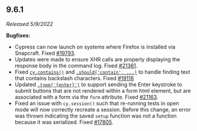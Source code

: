 ## 9.6.1

_Released 5/9/2022_

**Bugfixes:**

- Cypress can now launch on systems where Firefox is installed via Snapcraft.
  Fixed [#19793](https://github.com/cypress-io/cypress/issues/19793).
- Updates were made to ensure XHR calls are properly displaying the response
  body in the command log. Fixed
  [#21361](https://github.com/cypress-io/cypress/issues/21361).
- Fixed [`cy.contains()`](/api/commands/contains) and
  [`.should('contain', ...)`](/api/commands/should) to handle finding text that
  contains backslash characters. Fixed
  [#19116](https://github.com/cypress-io/cypress/issues/19116)
- Updated [`.type('{enter}')`](/api/commands/type) to support sending the Enter
  keystroke to submit buttons that are not rendered within a form html element,
  but are associated with a form via the `form` attribute. Fixed
  [#21163](https://github.com/cypress-io/cypress/issues/21163).
- Fixed an issue with `cy.session()` such that re-running tests in open mode
  will now correctly recreate a session. Before this change, an error was thrown
  indicating the saved `setup` function was not a function because it was
  serialized. Fixed
  [#17805](https://github.com/cypress-io/cypress/issues/17805).
